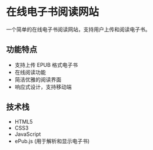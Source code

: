# 在线电子书阅读网站

一个简单的在线电子书阅读网站，支持用户上传和阅读电子书。

## 功能特点
- 支持上传 EPUB 格式电子书
- 在线阅读功能
- 简洁优雅的阅读界面
- 响应式设计，支持移动端

## 技术栈
- HTML5
- CSS3
- JavaScript
- ePub.js (用于解析和显示电子书) 